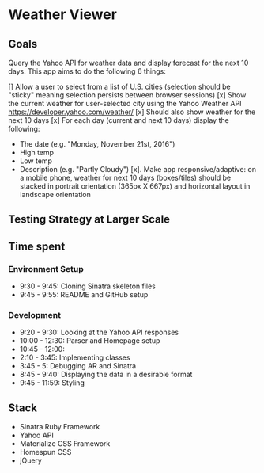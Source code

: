 # Weather Viewer

## Goals
Query the Yahoo API for weather data and display forecast for the next 10 days. This app aims to do the following 6 things:

[] Allow a user to select from a list of U.S. cities (selection should be "sticky" meaning selection persists between browser sessions)
[x] Show the current weather for user-selected city using the Yahoo Weather API https://developer.yahoo.com/weather/
[x] Should also show weather for the next 10 days
[x] For each day (current and next 10 days) display the following:
  - The date (e.g. "Monday, November 21st, 2016")
  - High temp
  - Low temp
  - Description (e.g. "Partly Cloudy")
[x]. Make app responsive/adaptive:  on a mobile phone, weather for next 10 days (boxes/tiles) should be stacked in portrait orientation (365px X 667px) and horizontal layout in landscape orientation

## Testing Strategy at Larger Scale

## Time spent
### Environment Setup
- 9:30 - 9:45: Cloning Sinatra skeleton files
- 9:45 - 9:55: README and GitHub setup

### Development
- 9:20 - 9:30: Looking at the Yahoo API responses
- 10:00 - 12:30: Parser and Homepage setup
- 10:45 - 12:00:
- 2:10 - 3:45: Implementing classes
- 3:45 - 5: Debugging AR and Sinatra
- 8:45 - 9:40: Displaying the data in a desirable format
- 9:45 - 11:59: Styling

## Stack
- Sinatra Ruby Framework
- Yahoo API
- Materialize CSS Framework
- Homespun CSS
- jQuery

